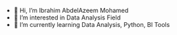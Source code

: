 - 👋 Hi, I’m Ibrahim AbdelAzeem Mohamed
- 👀 I’m interested in Data Analysis Field
- 🌱 I’m currently learning Data Analysis, Python, BI Tools


<!---
Ibrahim2109/Ibrahim2109 is a ✨ special ✨ repository because its `README.md` (this file) appears on your GitHub profile.
You can click the Preview link to take a look at your changes.
--->

